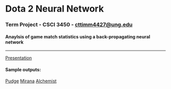 # Dota 2 Neural Network
### Term Project - CSCI 3450 - cttimm4427@ung.edu
#### Anaylsis of game match statistics using a back-propagating neural network
---

[Presentation](https://prezi.com/s9_rpnywxfb1/present/?auth_key=4v968uh&follow=o8tgwlhu_7dy&kw=present-s9_rpnywxfb1&rc=ref-158339460)
#### Sample outputs:
[Pudge](https://www.github.com/cttimm/)
[Mirana](https://www.github.com/cttimm)
[Alchemist](https://www.github.com/cttimm/)
